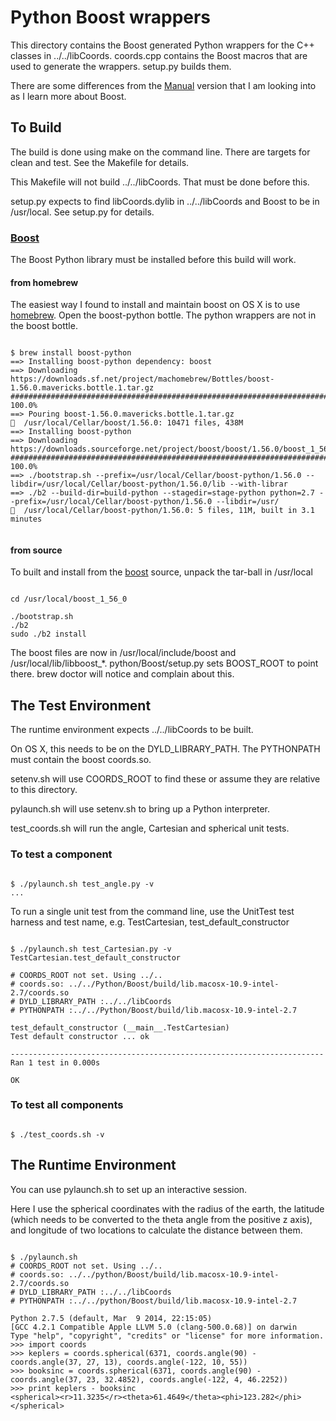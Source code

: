 # Python Boost wrappers

This directory contains the Boost generated Python wrappers for the C++
classes in ../../libCoords. coords.cpp contains the Boost macros that
are used to generate the wrappers. setup.py builds them.

There are some differences from the [Manual](../Manual) version that
I am looking into as I learn more about Boost.


## To Build

The build is done using make on the command line. There are targets
for clean and test. See the Makefile for details.

This Makefile will not build ../../libCoords. That must be done before this.

setup.py expects to find libCoords.dylib in ../../libCoords and Boost
to be in /usr/local. See setup.py for details.


### [Boost](http://www.boost.org)

The Boost Python library must be installed before this build will
work.

#### from homebrew

The easiest way I found to install and maintain boost on OS X is to
use [homebrew](http://brew.sh). Open the boost-python bottle. The
python wrappers are not in the boost bottle.

```

$ brew install boost-python
==> Installing boost-python dependency: boost
==> Downloading https://downloads.sf.net/project/machomebrew/Bottles/boost-1.56.0.mavericks.bottle.1.tar.gz
######################################################################## 100.0%
==> Pouring boost-1.56.0.mavericks.bottle.1.tar.gz
🍺  /usr/local/Cellar/boost/1.56.0: 10471 files, 438M
==> Installing boost-python
==> Downloading https://downloads.sourceforge.net/project/boost/boost/1.56.0/boost_1_56_0.tar.bz2
######################################################################## 100.0%
==> ./bootstrap.sh --prefix=/usr/local/Cellar/boost-python/1.56.0 --libdir=/usr/local/Cellar/boost-python/1.56.0/lib --with-librar
==> ./b2 --build-dir=build-python --stagedir=stage-python python=2.7 --prefix=/usr/local/Cellar/boost-python/1.56.0 --libdir=/usr/
🍺  /usr/local/Cellar/boost-python/1.56.0: 5 files, 11M, built in 3.1 minutes


```

#### from source

To built and install from the
[boost](http://www.boost.org/users/history/version_1_56_0.html)
source, unpack the tar-ball in /usr/local

```

cd /usr/local/boost_1_56_0

./bootstrap.sh
./b2
sudo ./b2 install
```

The boost files are now in /usr/local/include/boost and
/usr/local/lib/libboost_*.  python/Boost/setup.py sets BOOST_ROOT to
point there.  brew doctor will notice and complain about this.


## The Test Environment

The runtime environment expects ../../libCoords to be built.

On OS X, this needs to be on the DYLD_LIBRARY_PATH.
The PYTHONPATH must contain the boost coords.so.

setenv.sh will use COORDS_ROOT to find these or assume they are
relative to this directory.

pylaunch.sh will use setenv.sh to bring up a Python interpreter.

test_coords.sh will run the angle, Cartesian and spherical unit tests.


### To test a component

```

$ ./pylaunch.sh test_angle.py -v
...

```

To run a single unit test from the command line, use the UnitTest test
harness and test name, e.g. TestCartesian, test_default_constructor

```

$ ./pylaunch.sh test_Cartesian.py -v TestCartesian.test_default_constructor

# COORDS_ROOT not set. Using ../..
# coords.so: ../../Python/Boost/build/lib.macosx-10.9-intel-2.7/coords.so
# DYLD_LIBRARY_PATH :../../libCoords
# PYTHONPATH :../../Python/Boost/build/lib.macosx-10.9-intel-2.7

test_default_constructor (__main__.TestCartesian)
Test default constructor ... ok

----------------------------------------------------------------------
Ran 1 test in 0.000s

OK

```


### To test all components

```

$ ./test_coords.sh -v

```

## The Runtime Environment

You can use pylaunch.sh to set up an interactive session.

Here I use the spherical coordinates with the radius of the earth, the
latitude (which needs to be converted to the theta angle from the
positive z axis), and longitude of two locations to calculate the
distance between them.

```

$ ./pylaunch.sh
# COORDS_ROOT not set. Using ../..
# coords.so: ../../python/Boost/build/lib.macosx-10.9-intel-2.7/coords.so
# DYLD_LIBRARY_PATH :../../libCoords
# PYTHONPATH :../../python/Boost/build/lib.macosx-10.9-intel-2.7

Python 2.7.5 (default, Mar  9 2014, 22:15:05)
[GCC 4.2.1 Compatible Apple LLVM 5.0 (clang-500.0.68)] on darwin
Type "help", "copyright", "credits" or "license" for more information.
>>> import coords
>>> keplers = coords.spherical(6371, coords.angle(90) - coords.angle(37, 27, 13), coords.angle(-122, 10, 55))
>>> booksinc = coords.spherical(6371, coords.angle(90) - coords.angle(37, 23, 32.4852), coords.angle(-122, 4, 46.2252))
>>> print keplers - booksinc
<spherical><r>11.3235</r><theta>61.4649</theta><phi>123.282</phi></spherical>

```